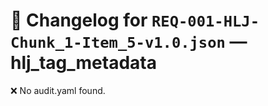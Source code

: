 # 📝 Changelog for `REQ-001-HLJ-Chunk_1-Item_5-v1.0.json` — **hlj_tag_metadata**

❌ No audit.yaml found.
